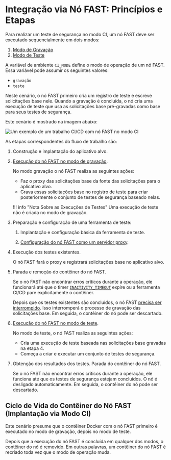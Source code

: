[img-sample-job-ci-mode]: ../../images/fast/poc/en/integration-overview/sample-job-ci-mode.png

[doc-recording-mode]: ci-mode-recording.md#executando-um-nó-rápido-em-modo-de-gravação
[doc-testing-mode]: ci-mode-testing.md#executando-um-nó-rápido-em-modo-de-teste
[doc-proxy-configuration]: proxy-configuration.md
[doc-fast-container-stopping]: ci-mode-recording.md#parando-e-removendo-o-container-docker-com-o-nó-rápido-em-modo-de-gravação
[doc-recording-variables]: ci-mode-recording.md#variáveis-de-ambiente-em-modo-de-gravação
[doc-integration-overview]: integration-overview.md

# Integração via Nó FAST: Princípios e Etapas

Para realizar um teste de segurança no modo CI, um nó FAST deve ser executado sequencialmente em dois modos:
1. [Modo de Gravação][doc-recording-mode]
2. [Modo de Teste][doc-testing-mode]

A variável de ambiente `CI_MODE` define o modo de operação de um nó FAST. Essa variável pode assumir os seguintes valores:
* `gravação`
* `teste`

Neste cenário, o nó FAST primeiro cria um registro de teste e escreve solicitações base nele. Quando a gravação é concluída, o nó cria uma execução de teste que usa as solicitações base pré-gravadas como base para seus testes de segurança. 

Este cenário é mostrado na imagem abaixo:

![Um exemplo de um trabalho CI/CD com nó FAST no modo CI][img-sample-job-ci-mode]

As etapas correspondentes do fluxo de trabalho são:

1. Construção e implantação do aplicativo alvo.

2. [Execução do nó FAST no modo de gravação][doc-recording-mode].

    No modo gravação o nó FAST realiza as seguintes ações:

    * Faz o proxy das solicitações base da fonte das solicitações para o aplicativo alvo.
    * Grava essas solicitações base no registro de teste para criar posteriormente o conjunto de testes de segurança baseado nelas.
    
    !!! info "Nota Sobre as Execuções de Testes"
        Uma execução de teste não é criada no modo de gravação.

3. Preparação e configuração de uma ferramenta de teste:
    
    1. Implantação e configuração básica da ferramenta de teste.
    
    2. [Configuração do nó FAST como um servidor proxy][doc-proxy-configuration].
        
4. Execução dos testes existentes.
    
    O nó FAST fará o proxy e registrará solicitações base no aplicativo alvo.
    
5. Parada e remoção do contêiner do nó FAST.

    Se o nó FAST não encontrar erros críticos durante a operação, ele funcionará até que o timer [`INACTIVITY_TIMEOUT`][doc-recording-variables] expire ou a ferramenta CI/CD pare explicitamente o contêiner.
    
    Depois que os testes existentes são concluídos, o nó FAST [precisa ser interrompido][doc-fast-container-stopping]. Isso interromperá o processo de gravação das solicitações base. Em seguida, o contêiner do nó pode ser descartado.          

6. [Execução do nó FAST no modo de teste][doc-testing-mode].

    No modo de teste, o nó FAST realiza as seguintes ações:
    
    * Cria uma execução de teste baseada nas solicitações base gravadas na etapa 4.
    * Começa a criar e executar um conjunto de testes de segurança.
    
7. Obtenção dos resultados dos testes. Parada do contêiner do nó FAST.    
    
    Se o nó FAST não encontrar erros críticos durante a operação, ele funciona até que os testes de segurança estejam concluídos. O nó é desligado automaticamente. Em seguida, o contêiner do nó pode ser descartado.

##  Ciclo de Vida do Contêiner do Nó FAST (Implantação via Modo CI)

Este cenário presume que o contêiner Docker com o nó FAST primeiro é executado no modo de gravação, depois no modo de teste. 

Depois que a execução do nó FAST é concluída em qualquer dos modos, o contêiner do nó é removido. Em outras palavras, um contêiner do nó FAST é recriado toda vez que o modo de operação muda.